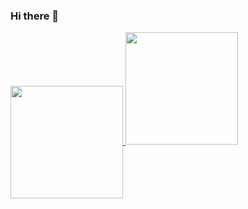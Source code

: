 ### Hi there 👋

<div>
<a href="https://github.com/luis-pelozo">
<img align=center height="180em" src="https://github-readme-stats.vercel.app/api/top-langs/?username=luis-pelozo&layout=compact&langs_count=7&theme=dracula"/>
<img height="180em" src="https://github-readme-stats.vercel.app/api?username=luis-pelozo&show_icons=true&theme=dracula&include_all_commits=true&count_private=true"/>
</div>

<!--
**luis-pelozo/luis-pelozo** is a ✨ _special_ ✨ repository because its `README.md` (this file) appears on your GitHub profile.

Here are some ideas to get you started:

- 🔭 I’m currently working on ...
- 🌱 I’m currently learning ...
- 👯 I’m looking to collaborate on ...
- 🤔 I’m looking for help with ...
- 💬 Ask me about ...
- 📫 How to reach me: ...
- 😄 Pronouns: ...
- ⚡ Fun fact: ...
-->
